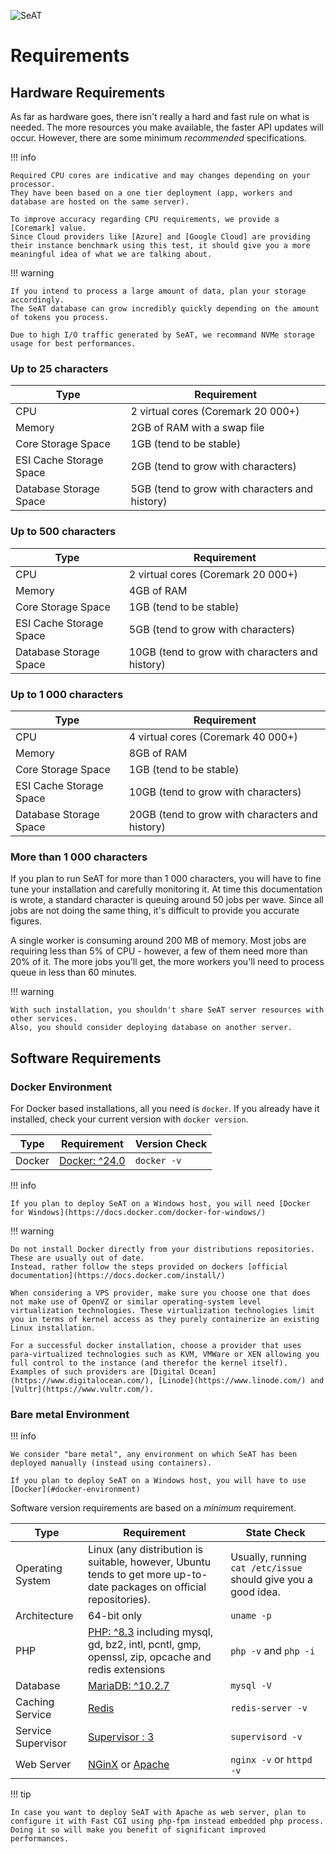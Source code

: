 ![SeAT](https://i.imgur.com/aPPOxSK.png)

# Requirements

## Hardware Requirements

As far as hardware goes, there isn't really a hard and fast rule on what is needed.
The more resources you make available, the faster API updates will occur.
However, there are some minimum *recommended* specifications.

!!! info

    Required CPU cores are indicative and may changes depending on your processor.
    They have been based on a one tier deployment (app, workers and database are hosted on the same server).
    
    To improve accuracy regarding CPU requirements, we provide a [Coremark] value.
    Since Cloud providers like [Azure] and [Google Cloud] are providing their instance benchmark using this test, it should give you a more meaningful idea of what we are talking about.

!!! warning

    If you intend to process a large amount of data, plan your storage accordingly.
    The SeAT database can grow incredibly quickly depending on the amount of tokens you process.
    
    Due to high I/O traffic generated by SeAT, we recommand NVMe storage usage for best performances.

### Up to 25 characters

| Type                    | Requirement                                    |
| ----------------------- | ---------------------------------------------- |
| CPU                     | 2 virtual cores (Coremark 20 000+)             |
| Memory                  | 2GB of RAM with a swap file                    |
| Core Storage Space      | 1GB (tend to be stable)                        |
| ESI Cache Storage Space | 2GB (tend to grow with characters)             |
| Database Storage Space  | 5GB (tend to grow with characters and history) |

### Up to 500 characters

| Type                    | Requirement                                     |
| ----------------------- | ----------------------------------------------- |
| CPU                     | 2 virtual cores (Coremark 20 000+)              |
| Memory                  | 4GB of RAM                                      |
| Core Storage Space      | 1GB (tend to be stable)                         |
| ESI Cache Storage Space | 5GB (tend to grow with characters)              |
| Database Storage Space  | 10GB (tend to grow with characters and history) |

### Up to 1 000 characters

| Type                    | Requirement                                     |
| ----------------------- | ----------------------------------------------- |
| CPU                     | 4 virtual cores (Coremark 40 000+)              |
| Memory                  | 8GB of RAM                                      |
| Core Storage Space      | 1GB (tend to be stable)                         |
| ESI Cache Storage Space | 10GB (tend to grow with characters)             |
| Database Storage Space  | 20GB (tend to grow with characters and history) |

### More than 1 000 characters

If you plan to run SeAT for more than 1 000 characters, you will have to fine tune your installation and carefully monitoring it.
At time this documentation is wrote, a standard character is queuing around 50 jobs per wave.
Since all jobs are not doing the same thing, it's difficult to provide you accurate figures.

A single worker is consuming around 200 MB of memory. Most jobs are requiring less than 5% of CPU - however, a few of them need more than 20% of it.
The more jobs you'll get, the more workers you'll need to process queue in less than 60 minutes.

!!! warning

    With such installation, you shouldn't share SeAT server resources with other services.
    Also, you should consider deploying database on another server.

## Software Requirements

### Docker Environment

For Docker based installations, all you need is `docker`.
If you already have it installed, check your current version with `docker version`.

| Type           | Requirement                              | Version Check            |
| -------------- |------------------------------------------| ------------------------ |
| Docker         | [Docker: ^24.0](https://www.docker.com/) | `docker -v`              |

!!! info

    If you plan to deploy SeAT on a Windows host, you will need [Docker for Windows](https://docs.docker.com/docker-for-windows/)

!!! warning

    Do not install Docker directly from your distributions repositories. These are usually out of date.
    Instead, rather follow the steps provided on dockers [official documentation](https://docs.docker.com/install/)

    When considering a VPS provider, make sure you choose one that does not make use of OpenVZ or similar operating-system level virtualization technologies. These virtualization technologies limit you in terms of kernel access as they purely containerize an existing Linux installation.

    For a successful docker installation, choose a provider that uses para-virtualized technologies such as KVM, VMWare or XEN allowing you full control to the instance (and therefor the kernel itself). Examples of such providers are [Digital Ocean](https://www.digitalocean.com/), [Linode](https://www.linode.com/) and [Vultr](https://www.vultr.com/).

### Bare metal Environment

!!! info

    We consider "bare metal", any environment on which SeAT has been deployed manually (instead using containers).
    
    If you plan to deploy SeAT on a Windows host, you will have to use [Docker](#docker-environment)

Software version requirements are based on a *minimum* requirement.

| Type               | Requirement                                                                                                           | State Check                                                    |
|--------------------|-----------------------------------------------------------------------------------------------------------------------|----------------------------------------------------------------|
| Operating System   | Linux (any distribution is suitable, however, Ubuntu tends to get more up-to-date packages on official repositories). | Usually, running `cat /etc/issue` should give you a good idea. |
| Architecture       | 64-bit only                                                                                                           | `uname -p`                                                     |
| PHP                | [PHP: ^8.3](http://php.net/) including mysql, gd, bz2, intl, pcntl, gmp, openssl, zip, opcache and redis extensions   | `php -v` and `php -i`                                          |
| Database           | [MariaDB: ^10.2.7](https://mariadb.org/)                                                                              | `mysql -V`                                                     |
| Caching Service    | [Redis](https://redis.io/)                                                                                            | `redis-server -v`                                              |
| Service Supervisor | [Supervisor : 3](http://supervisord.org/)                                                                             | `supervisord -v`                                               |
| Web Server         | [NGinX](https://www.nginx.com/) or [Apache](https://httpd.apache.org/)                                                | `nginx -v` or `httpd -v`                                       |

!!! tip

    In case you want to deploy SeAT with Apache as web server, plan to configure it with Fast CGI using php-fpm instead embedded php process.
    Doing it so will make you benefit of significant improved performances.

[Coremark]: https://www.eembc.org/coremark/
[Azure]: https://docs.microsoft.com/fr-fr/azure/virtual-machines/linux/compute-benchmark-scores
[Google Cloud]: https://cloud.google.com/compute/docs/benchmarks-linux
